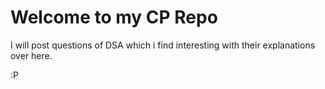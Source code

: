 # Welcome to my CP Repo

I will post questions of DSA which i find interesting with their explanations over here.

:P
